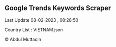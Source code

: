 

## Google Trends Keywords Scraper 
 
Last Update 08-02-2023 , 08:28:50

Country List :
VIETNAM.json



© Abdul Muttaqin 
